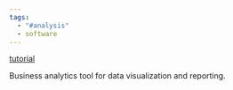 ```yaml
---
tags:
  - "#analysis"
  - software
---
```


[tutorial](https://www.youtube.com/watch?v=TmhQCQr_DCA)

Business analytics tool for data visualization and reporting.